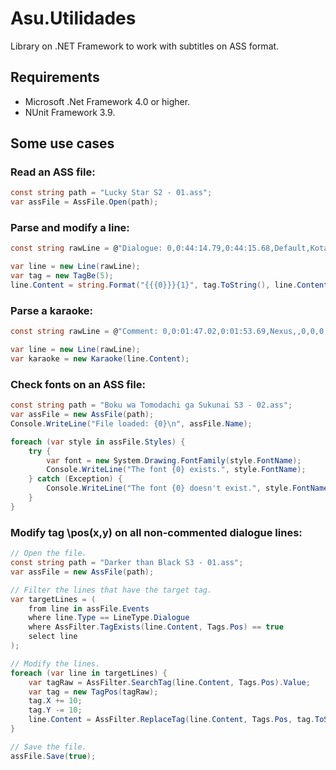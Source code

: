 # Asu.Utilidades
Library on .NET Framework to work with subtitles on ASS format.

## Requirements
- Microsoft .Net Framework 4.0 or higher.
- NUnit Framework 3.9.

## Some use cases

### Read an ASS file:
````csharp
const string path = "Lucky Star S2 - 01.ass";
var assFile = AssFile.Open(path);
````
### Parse and modify a line:
````csharp
const string rawLine = @"Dialogue: 0,0:44:14.79,0:44:15.68,Default,Kota,0,0,0,,What?";

var line = new Line(rawLine);
var tag = new TagBe(5);
line.Content = string.Format("{{{0}}}{1}", tag.ToString(), line.Content);
````

### Parse a karaoke:
````csharp
const string rawLine = @"Comment: 0,0:01:47.02,0:01:53.69,Nexus,,0,0,0,karaoke,{\kf27}tsu{\kf23}ku{\kf18}ri{\kf25}mo{\kf46}no {\kf20}ja{\kf26}na{\kf26}i{\kf21} {\kf14}ha{\kf27}p{\kf25}pi{\kf25}i {\kf24}e{\kf24}n{\kf14}do {\kf282}he";

var line = new Line(rawLine);
var karaoke = new Karaoke(line.Content);
````
### Check fonts on an ASS file:
````csharp
const string path = "Boku wa Tomodachi ga Sukunai S3 - 02.ass";
var assFile = new AssFile(path);
Console.WriteLine("File loaded: {0}\n", assFile.Name);

foreach (var style in assFile.Styles) {
    try {
        var font = new System.Drawing.FontFamily(style.FontName);
        Console.WriteLine("The font {0} exists.", style.FontName);
    } catch (Exception) {
        Console.WriteLine("The font {0} doesn't exist.", style.FontName);
    }
}
````
### Modify tag \pos(x,y) on all non-commented dialogue lines:
````csharp
// Open the file.
const string path = "Darker than Black S3 - 01.ass";
var assFile = new AssFile(path);

// Filter the lines that have the target tag.
var targetLines = (
    from line in assFile.Events
    where line.Type == LineType.Dialogue
    where AssFilter.TagExists(line.Content, Tags.Pos) == true
    select line
);

// Modify the lines.
foreach (var line in targetLines) {
    var tagRaw = AssFilter.SearchTag(line.Content, Tags.Pos).Value;
    var tag = new TagPos(tagRaw);
    tag.X += 10;
    tag.Y -= 10;
    line.Content = AssFilter.ReplaceTag(line.Content, Tags.Pos, tag.ToString());
}

// Save the file.
assFile.Save(true);
````
